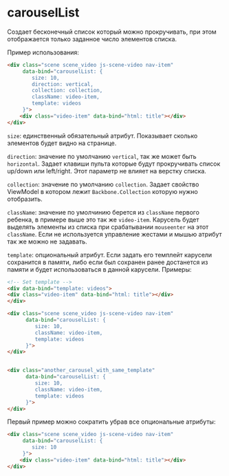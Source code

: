 # carouselList

 Создает бесконечный список который можно прокручивать, при этом отображается только заданное число элементов списка.

 Пример использования:

 ```html
 <div class="scene scene_video js-scene-video nav-item"
      data-bind="carouselList: {
         size: 10,
         direction: vertical,
         collection: collection,
         className: video-item,
         template: videos
      }">
     <div class="video-item" data-bind="html: title"></div>
 </div>
 ```

`size`: единственный обязательный атрибут. Показывает сколько элементов будет видно на странице.

`direction`: значение по умолчанию `vertical`, так же может быть `horizontal`. Задает клавиши пульта которые будут прокручивать список up/down или left/right.
Этот параметр не влияет на верстку списка.

`collection`: значение по умолчанию `collection`. Задает свойство ViewModel в котором лежит `Backbone.Collection` которую нужно отобразить.

`className`: значение по умолчинию берется из `className` первого ребенка,  в примере выше это так же `video-item`.
Карусель будет выделять элементы из списка при срабатывании `mouseenter` на этот `className`. Если не используется управление жестами и мышью атрибут так же можно не задавать.

`template`: опциональный атрибут. Если задать его темплейт карусели сохранится в памяти, либо если был сохранен ранее достанется из памяти и будет использоваться в данной карусели.
Примеры:
```html
<!-- Set template -->
<div data-bind="template: videos">
<div class="video-item" data-bind="html: title"></div>
</div>

<div class="scene scene_video js-scene-video nav-item"
      data-bind="carouselList: {
         size: 10,
         className: video-item,
         template: videos
      }">
</div>


<div class="another_carousel_with_same_template"
      data-bind="carouselList: {
         size: 10,
         className: video-item,
         template: videos
      }">
</div>
```

Первый пример можно сократить убрав все опциональные атрибуты:
 ```html
 <div class="scene scene_video js-scene-video nav-item"
      data-bind="carouselList: {
         size: 10
      }">
     <div class="video-item" data-bind="html: title"></div>
 </div>
 ```

